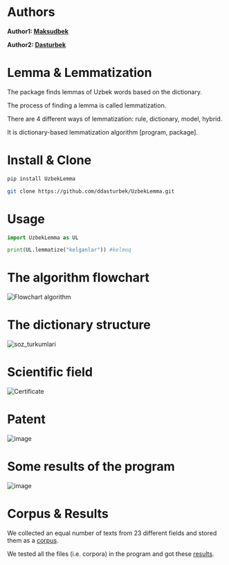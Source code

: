 # Authors

**Author1: [Maksudbek](https://github.com/MaksudSharipov)**

**Author2: [Dasturbek](https://github.com/ddasturbek)**

# Lemma & Lemmatization
The package finds lemmas of Uzbek words based on the dictionary.

The process of finding a lemma is called lemmatization.

There are 4 different ways of lemmatization: rule, dictionary, model, hybrid.

It is dictionary-based lemmatization algorithm [program, package].

# Install & Clone

```bash
pip install UzbekLemma
```

```bash
git clone https://github.com/ddasturbek/UzbekLemma.git
```

# Usage
```Python
import UzbekLemma as UL

print(UL.lemmatize("kelganlar")) #kelmoq
```

# The algorithm flowchart
![Flowchart algorithm](https://github.com/user-attachments/assets/6504ee82-e98f-46ac-9b09-6dd811809be0)

# The dictionary structure
![soz_turkumlari](https://github.com/ddasturbek/UzbekLemma/assets/76460501/f9d9b0bd-6549-48cc-91d5-b10b208681b7)

# Scientific field
![Certificate](https://github.com/user-attachments/assets/16da0619-5d75-4d46-99e5-a4b3b828e7d7)

# Patent
![image](https://github.com/user-attachments/assets/2293c61b-b200-4a46-8433-59f7bd8928b5)

# Some results of the program
![image](https://github.com/ddasturbek/UzbekLemma/assets/76460501/2f9455a0-ebff-4677-b947-3cbfbd46bdf4)

# Corpus & Results
We collected an equal number of texts from 23 different fields and stored them as a [corpus](https://github.com/ddasturbek/UzbekLemma/tree/main/Corpus).

We tested all the files (i.e. corpora) in the program and got these [results](https://github.com/ddasturbek/UzbekLemma/tree/main/Results).
